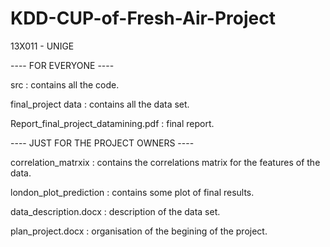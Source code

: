 # KDD-CUP-of-Fresh-Air-Project
13X011 - UNIGE

---- FOR EVERYONE ----

src : contains all the code. 

final_project data : contains all the data set.

Report_final_project_datamining.pdf : final report. 

---- JUST FOR THE PROJECT OWNERS ----

correlation_matrxix : contains the correlations matrix for the features of the data.

london_plot_prediction : contains some plot of final results. 

data_description.docx : description of the data set.

plan_project.docx : organisation of the begining of the project.
